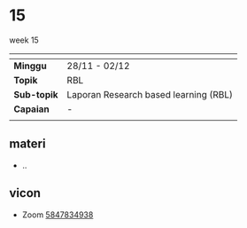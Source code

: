 # 15
week 15

<span> | <span>
:- | :-
**Minggu** | 28/11 - 02/12
**Topik** | RBL
**Sub-topik** | Laporan Research based learning (RBL)
**Capaian** | -
||


## materi
+ ..


## vicon
+ Zoom [5847834938](https://itb-ac-id.zoom.us/j/5847834938?pwd=Z2twMXJsc05UbWdtSWNHTys3TmhBQT09)